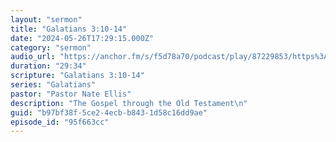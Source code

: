```yaml
---
layout: "sermon"
title: "Galatians 3:10-14"
date: "2024-05-26T17:29:15.000Z"
category: "sermon"
audio_url: "https://anchor.fm/s/f5d78a70/podcast/play/87229853/https%3A%2F%2Fd3ctxlq1ktw2nl.cloudfront.net%2Fproduction%2F2024-4-26%2F378812823-48000-1-8b21335e2810e.m4a"
duration: "29:34"
scripture: "Galatians 3:10-14"
series: "Galatians"
pastor: "Pastor Nate Ellis"
description: "The Gospel through the Old Testament\n"
guid: "b97bf38f-5ce2-4ecb-b843-1d58c16dd9ae"
episode_id: "95f663cc"
---
```


